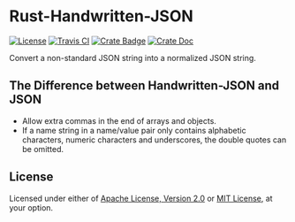 # Rust-Handwritten-JSON

[![License]](#license)
[![Travis CI]](https://travis-ci.com/yangby-cryptape/rust-handwritten-json)
[![Crate Badge]](https://crates.io/crates/handwritten-json)
 [![Crate Doc]](https://docs.rs/handwritten-json)

Convert a non-standard JSON string into a normalized JSON string.

[License]: https://img.shields.io/badge/License-Apache--2.0%20OR%20MIT-blue.svg
[Travis CI]: https://img.shields.io/travis/com/yangby-cryptape/rust-handwritten-json.svg
[Crate Badge]: https://img.shields.io/crates/v/handwritten-json.svg
[Crate Doc]: https://docs.rs/handwritten-json/badge.svg

## The Difference between Handwritten-JSON and JSON

- Allow extra commas in the end of arrays and objects.
- If a name string in a name/value pair only contains alphabetic characters,
  numeric characters and underscores, the double quotes can be omitted.

## License

Licensed under either of [Apache License, Version 2.0] or [MIT License], at
your option.

[Apache License, Version 2.0]: LICENSE-APACHE
[MIT License]: LICENSE-MIT
